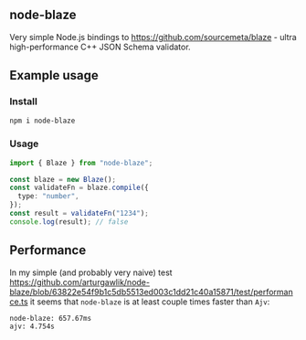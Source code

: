 ## node-blaze

Very simple Node.js bindings to https://github.com/sourcemeta/blaze - ultra high-performance C++ JSON Schema validator.

## Example usage

### Install

```bash
npm i node-blaze
```

### Usage

```typescript
import { Blaze } from "node-blaze";

const blaze = new Blaze();
const validateFn = blaze.compile({
  type: "number",
});
const result = validateFn("1234");
console.log(result); // false
```

## Performance

In my simple (and probably very naive) test https://github.com/arturgawlik/node-blaze/blob/63822e54f9b1c5db5513ed003c1dd21c40a15871/test/performance.ts it seems that `node-blaze` is at least couple times faster than `Ajv`:

```text
node-blaze: 657.67ms
ajv: 4.754s
```
